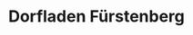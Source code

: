 ---
title: "Dorfladen Fürstenberg"
url: /fuerstenberg/dorfladen-fuerstenberg/
shop: Lebensmittel
---